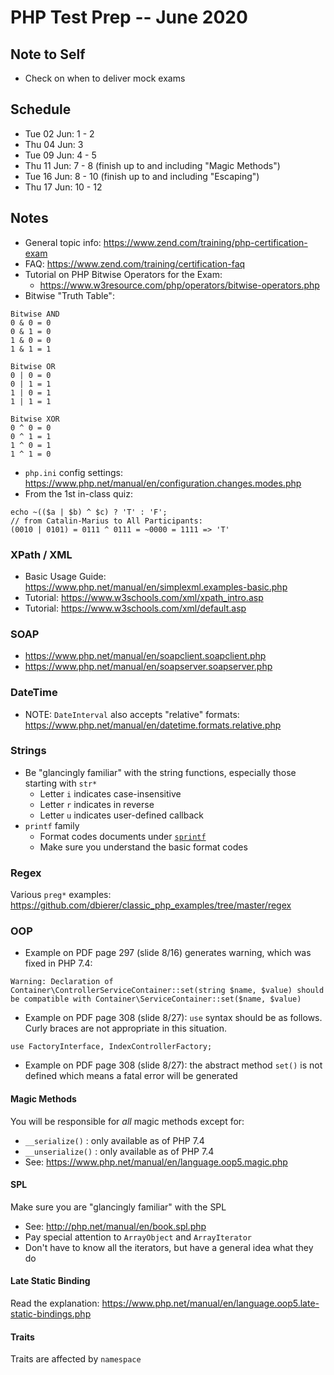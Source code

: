 # PHP Test Prep -- June 2020

## Note to Self
* Check on when to deliver mock exams

## Schedule
* Tue 02 Jun: 1  - 2
* Thu 04 Jun: 3
* Tue 09 Jun: 4 - 5
* Thu 11 Jun: 7  - 8 (finish up to and including "Magic Methods")
* Tue 16 Jun: 8  - 10 (finish up to and including "Escaping")
* Thu 17 Jun: 10 - 12

## Notes
* General topic info: https://www.zend.com/training/php-certification-exam
* FAQ: https://www.zend.com/training/certification-faq
* Tutorial on PHP Bitwise Operators for the Exam:
  * https://www.w3resource.com/php/operators/bitwise-operators.php
* Bitwise "Truth Table":
```
Bitwise AND
0 & 0 = 0
0 & 1 = 0
1 & 0 = 0
1 & 1 = 1

Bitwise OR
0 | 0 = 0
0 | 1 = 1
1 | 0 = 1
1 | 1 = 1

Bitwise XOR
0 ^ 0 = 0
0 ^ 1 = 1
1 ^ 0 = 1
1 ^ 1 = 0
```
* `php.ini` config settings: https://www.php.net/manual/en/configuration.changes.modes.php
* From the 1st in-class quiz:
```
echo ~(($a | $b) ^ $c) ? 'T' : 'F';
// from Catalin-Marius to All Participants:
(0010 | 0101) = 0111 ^ 0111 = ~0000 = 1111 => 'T'
```
### XPath / XML
* Basic Usage Guide: https://www.php.net/manual/en/simplexml.examples-basic.php
* Tutorial: https://www.w3schools.com/xml/xpath_intro.asp
* Tutorial: https://www.w3schools.com/xml/default.asp
### SOAP
* https://www.php.net/manual/en/soapclient.soapclient.php
* https://www.php.net/manual/en/soapserver.soapserver.php
### DateTime
* NOTE: `DateInterval` also accepts "relative" formats: https://www.php.net/manual/en/datetime.formats.relative.php

### Strings
* Be "glancingly familiar" with the string functions, especially those starting with `str*`
  * Letter `i` indicates case-insensitive
  * Letter `r` indicates in reverse
  * Letter `u` indicates user-defined callback
* `printf` family
  * Format codes documents under [`sprintf`](https://www.php.net/sprintf)
  * Make sure you understand the basic format codes

### Regex
Various `preg*` examples: https://github.com/dbierer/classic_php_examples/tree/master/regex

### OOP
* Example on PDF page 297 (slide 8/16) generates warning, which was fixed in PHP 7.4:
```
Warning: Declaration of Container\ControllerServiceContainer::set(string $name, $value) should be compatible with Container\ServiceContainer::set($name, $value)
```
* Example on PDF page 308 (slide 8/27): `use` syntax should be as follows.  Curly braces are not appropriate in this situation.
```
use FactoryInterface, IndexControllerFactory;
```
* Example on PDF page 308 (slide 8/27): the abstract method `set()` is not defined which means a fatal error will be generated

#### Magic Methods
You will be responsible for *all* magic methods except for: 
* `__serialize()` : only available as of PHP 7.4
* `__unserialize()` : only available as of PHP 7.4
* See: https://www.php.net/manual/en/language.oop5.magic.php

#### SPL
Make sure you are "glancingly familiar" with the SPL
* See: http://php.net/manual/en/book.spl.php
* Pay special attention to `ArrayObject` and `ArrayIterator`
* Don't have to know all the iterators, but have a general idea what they do

#### Late Static Binding
Read the explanation: https://www.php.net/manual/en/language.oop5.late-static-bindings.php

#### Traits
Traits are affected by `namespace`

